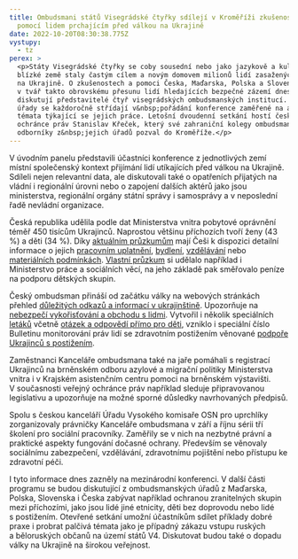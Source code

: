 ```yaml
---
title: Ombudsmani států Visegrádské čtyřky sdílejí v Kroměříži zkušenosti s
  pomocí lidem prchajícím před válkou na Ukrajině
date: 2022-10-20T08:30:38.775Z
vystupy:
  - tz
perex: >
  <p>Státy Visegrádské čtyřky se coby sousední nebo jako jazykově a kulturně
  blízké země staly častým cílem a novým domovem milionů lidí zasažených válkou
  na Ukrajině. O zkušenostech a pomoci Česka, Maďarska, Polska a Slovenska tváří
  v tvář takto obrovskému přesunu lidí hledajících bezpečné zázemí dnes
  diskutují představitelé čtyř visegrádských ombudsmanských institucí. Jejich
  úřady se každoročně střídají v&nbsp;pořádání konference zaměřené na aktuální
  témata týkající se jejich práce. Letošní dvoudenní setkání hostí český veřejný
  ochránce práv Stanislav Křeček, který své zahraniční kolegy ombudsmany a
  odborníky z&nbsp;jejich úřadů pozval do Kroměříže.</p>
---
```

<p>V&nbsp;úvodním panelu představili účastníci konference z&nbsp;jednotlivých zemí místní společenský kontext přijímání lidí utíkajících před válkou na Ukrajině. Sdíleli nejen relevantní data, ale diskutovali také o opatřeních přijatých na vládní i regionální úrovni nebo o zapojení dalších aktérů jako jsou ministerstva, regionální orgány státní správy i samosprávy a v&nbsp;neposlední řadě nevládní organizace.</p>

<p>Česká republika udělila podle dat Ministerstva vnitra pobytové oprávnění téměř 450 tisícům Ukrajinců. Naprostou většinu příchozích tvoří ženy (43 %) a děti (34 %). Díky <a href="https://www.paqresearch.cz/post/prace-ukrajinskych-uprchliku-v-cesku">aktuálním průzkumům</a> mají Češi k&nbsp;dispozici detailní informace o jejich <a href="https://www.paqresearch.cz/post/prace-ukrajinskych-uprchliku-v-cesku">pracovním uplatnění</a>, <a href="https://www.paqresearch.cz/post/ubytovani-ukrajinskych-uprchliku-v-cesku">bydlení</a>, <a href="https://www.paqresearch.cz/post/vzdelavani-ukrajinskych-deti-v-cesku">vzdělávání</a> nebo <a href="https://www.paqresearch.cz/post/uprchlici-ohrozeni-chudobou">materiálních podmínkách</a>. <a href="https://www.mpsv.cz/web/cz/-/mpsv-ma-unikatni-data-o-uprchlicich-z-ukrajiny-polovina-domacnosti-ma-dite-mladsi-5-let?fbclid=IwAR3lOT-tQ_FevQ0BNupZaeLz2dXesFZG7gIS-NIneoFgZ8EjO1d80jrsPrw">Vlastní průzkum</a> si udělalo například i Ministerstvo práce a sociálních věcí, na jeho základě pak směřovalo peníze na podporu dětských skupin.</p>

<p>Český ombudsman přináší od začátku války na webových stránkách přehled <a href="https://www.ochrance.cz/alert/">důležitých odkazů a informací v&nbsp;ukrajinštině</a>. Upozorňuje na <a href="https://www.ochrance.cz/aktualne/valka_na_ukrajine_se_u_nas_nesmi_stat_duvodem_pro_porusovani_lidskych_prav_varuje_ombudsman/">nebezpečí vykořisťování a obchodu s&nbsp;lidmi</a>. Vytvořil i několik speciálních <a href="https://www.ochrance.cz/situace/letaky-pro-ukrajince/">letáků</a> včetně <a href="https://deti.ochrance.cz/aktuality/ombudsman-detem-z-ukrajiny/">otázek a odpovědí přímo pro děti</a>, vzniklo i speciální číslo Bulletinu monitorování práv lidí se zdravotním postižením věnované <a href="https://www.ochrance.cz/dokument/valka_na_ukrajine_-_mimoradny_bulletin/ukrajina-mimoradny-bulletin.pdf">podpoře Ukrajinců s postižením</a>.</p>

<p>Zaměstnanci Kanceláře ombudsmana také na jaře pomáhali s registrací Ukrajinců na brněnském odboru azylové a migrační politiky Ministerstva vnitra i v&nbsp;Krajském asistenčním centru pomoci na brněnském výstavišti. V&nbsp;současnosti veřejný ochránce práv například sleduje připravovanou legislativu a upozorňuje na možné sporné důsledky navrhovaných předpisů.</p>

<p>Spolu s českou kanceláří Úřadu Vysokého komisaře OSN pro uprchlíky zorganizovaly právničky Kanceláře ombudsmana v&nbsp;září a říjnu sérii tří školení pro sociální pracovníky. Zaměřily se v&nbsp;nich na nezbytné právní a praktické aspekty fungování dočasné ochrany. Především se věnovaly sociálnímu zabezpečení, vzdělávání, zdravotnímu pojištění nebo přístupu ke zdravotní péči.</p>

<p>I tyto informace dnes zazněly na mezinárodní konferenci. V další části programu se budou diskutující z&nbsp;ombudsmanských úřadů z&nbsp;Maďarska, Polska, Slovenska i Česka zabývat například ochranou zranitelných skupin mezi příchozími, jako jsou lidé jiné etnicity, děti bez doprovodu nebo lidé s&nbsp;postižením. Otevřené setkání umožní účastníkům sdílet příklady dobré praxe i probrat palčivá témata jako je případný zákazu vstupu ruských a&nbsp;běloruských občanů na území států V4. Diskutovat budou také o dopadu války na Ukrajině na širokou veřejnost.</p>
